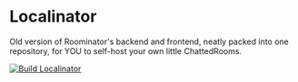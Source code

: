 # Localinator

Old version of Roominator's backend and frontend, neatly packed into one repository, for YOU to self-host your own little ChattedRooms.

[![Build Localinator](https://github.com/RoominatorAI/Localinator/actions/workflows/main.yml/badge.svg)](https://github.com/RoominatorAI/Localinator/actions/workflows/main.yml)
